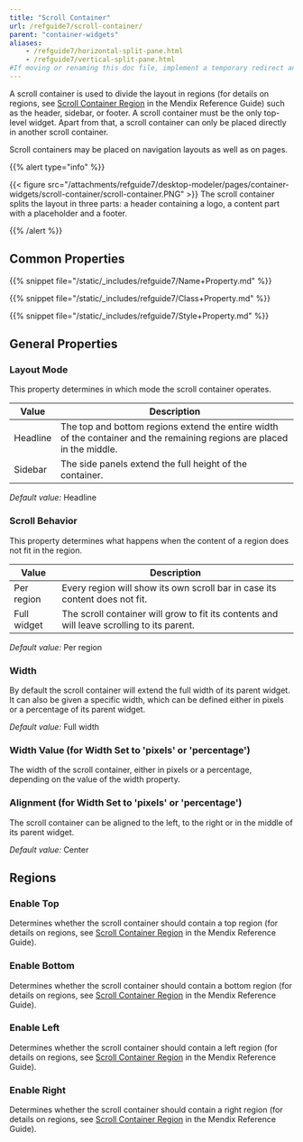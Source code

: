 ```yaml
---
title: "Scroll Container"
url: /refguide7/scroll-container/
parent: "container-widgets"
aliases:
    - /refguide7/horizontal-split-pane.html
    - /refguide7/vertical-split-pane.html
#If moving or renaming this doc file, implement a temporary redirect and let the respective team know they should update the URL in the product. See Mapping to Products for more details.
---
```


A scroll container is used to divide the layout in regions (for details on regions, see [Scroll Container Region](/refguide7/scroll-container-region/) in the Mendix Reference Guide) such as the header, sidebar, or footer. A scroll container must be the only top-level widget. Apart from that, a scroll container can only be placed directly in another scroll container.

Scroll containers may be placed on navigation layouts as well as on pages.

{{% alert type="info" %}}

{{< figure src="/attachments/refguide7/desktop-modeler/pages/container-widgets/scroll-container/scroll-container.PNG" >}}
The scroll container splits the layout in three parts: a header containing a logo, a content part with a placeholder and a footer.

{{% /alert %}}

## Common Properties

{{% snippet file="/static/_includes/refguide7/Name+Property.md" %}}

{{% snippet file="/static/_includes/refguide7/Class+Property.md" %}}

{{% snippet file="/static/_includes/refguide7/Style+Property.md" %}}

## General Properties

### Layout Mode

This property determines in which mode the scroll container operates.

| Value | Description |
| --- | --- |
| Headline | The top and bottom regions extend the entire width of the container and the remaining regions are placed in the middle. |
| Sidebar | The side panels extend the full height of the container. |

_Default value:_ Headline

### Scroll Behavior

This property determines what happens when the content of a region does not fit in the region.

| Value | Description |
| --- | --- |
| Per region | Every region will show its own scroll bar in case its content does not fit. |
| Full widget | The scroll container will grow to fit its contents and will leave scrolling to its parent. |

_Default value:_ Per region

### Width

By default the scroll container will extend the full width of its parent widget. It can also be given a specific width, which can be defined either in pixels or a percentage of its parent widget.

_Default value:_ Full width

### Width Value (for Width Set to 'pixels' or 'percentage')

The width of the scroll container, either in pixels or a percentage, depending on the value of the width property.

### Alignment (for Width Set to 'pixels' or 'percentage')

The scroll container can be aligned to the left, to the right or in the middle of its parent widget.

_Default value:_ Center

## Regions

### Enable Top

Determines whether the scroll container should contain a top region (for details on regions, see [Scroll Container Region](/refguide7/scroll-container-region/) in the Mendix Reference Guide).

### Enable Bottom

Determines whether the scroll container should contain a bottom region (for details on regions, see [Scroll Container Region](/refguide7/scroll-container-region/) in the Mendix Reference Guide).

### Enable Left

Determines whether the scroll container should contain a left region (for details on regions, see [Scroll Container Region](/refguide7/scroll-container-region/) in the Mendix Reference Guide).

### Enable Right

Determines whether the scroll container should contain a right region (for details on regions, see [Scroll Container Region](/refguide7/scroll-container-region/) in the Mendix Reference Guide).
